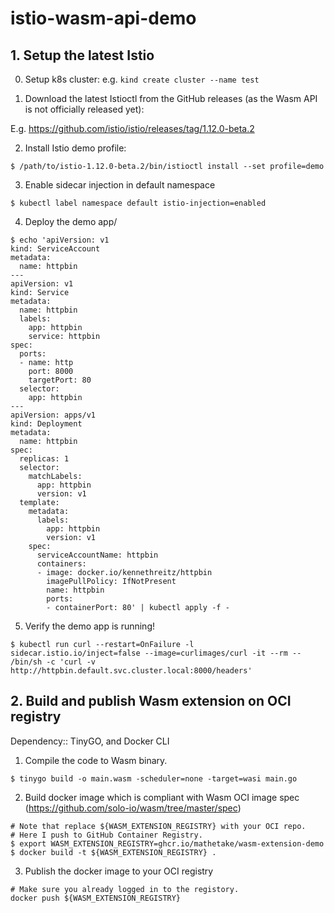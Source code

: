 # istio-wasm-api-demo

## 1. Setup the latest Istio

0. Setup k8s cluster: e.g. `kind create cluster --name test`

1. Download the latest Istioctl from the GitHub releases (as the Wasm API is not officially released yet):

E.g. https://github.com/istio/istio/releases/tag/1.12.0-beta.2

2. Install Istio demo profile:

```
$ /path/to/istio-1.12.0-beta.2/bin/istioctl install --set profile=demo
```

3. Enable sidecar injection in default namespace

```
$ kubectl label namespace default istio-injection=enabled
```

4. Deploy the demo app/
```
$ echo 'apiVersion: v1
kind: ServiceAccount
metadata:
  name: httpbin
---
apiVersion: v1
kind: Service
metadata:
  name: httpbin
  labels:
    app: httpbin
    service: httpbin
spec:
  ports:
  - name: http
    port: 8000
    targetPort: 80
  selector:
    app: httpbin
---
apiVersion: apps/v1
kind: Deployment
metadata:
  name: httpbin
spec:
  replicas: 1
  selector:
    matchLabels:
      app: httpbin
      version: v1
  template:
    metadata:
      labels:
        app: httpbin
        version: v1
    spec:
      serviceAccountName: httpbin
      containers:
      - image: docker.io/kennethreitz/httpbin
        imagePullPolicy: IfNotPresent
        name: httpbin
        ports:
        - containerPort: 80' | kubectl apply -f -
```

5. Verify the demo app is running!

```
$ kubectl run curl --restart=OnFailure -l sidecar.istio.io/inject=false --image=curlimages/curl -it --rm -- /bin/sh -c 'curl -v http://httpbin.default.svc.cluster.local:8000/headers'
```

## 2. Build and publish Wasm extension on OCI registry


Dependency:: TinyGO, and Docker CLI


1. Compile the code to Wasm binary.

```
$ tinygo build -o main.wasm -scheduler=none -target=wasi main.go
```

2. Build docker image which is compliant with Wasm OCI image spec (https://github.com/solo-io/wasm/tree/master/spec)

```
# Note that replace ${WASM_EXTENSION_REGISTRY} with your OCI repo.
# Here I push to GitHub Container Registry.
$ export WASM_EXTENSION_REGISTRY=ghcr.io/mathetake/wasm-extension-demo
$ docker build -t ${WASM_EXTENSION_REGISTRY} .
```

3. Publish the docker image to your OCI registry

```
# Make sure you already logged in to the registory.
docker push ${WASM_EXTENSION_REGISTRY}
```
